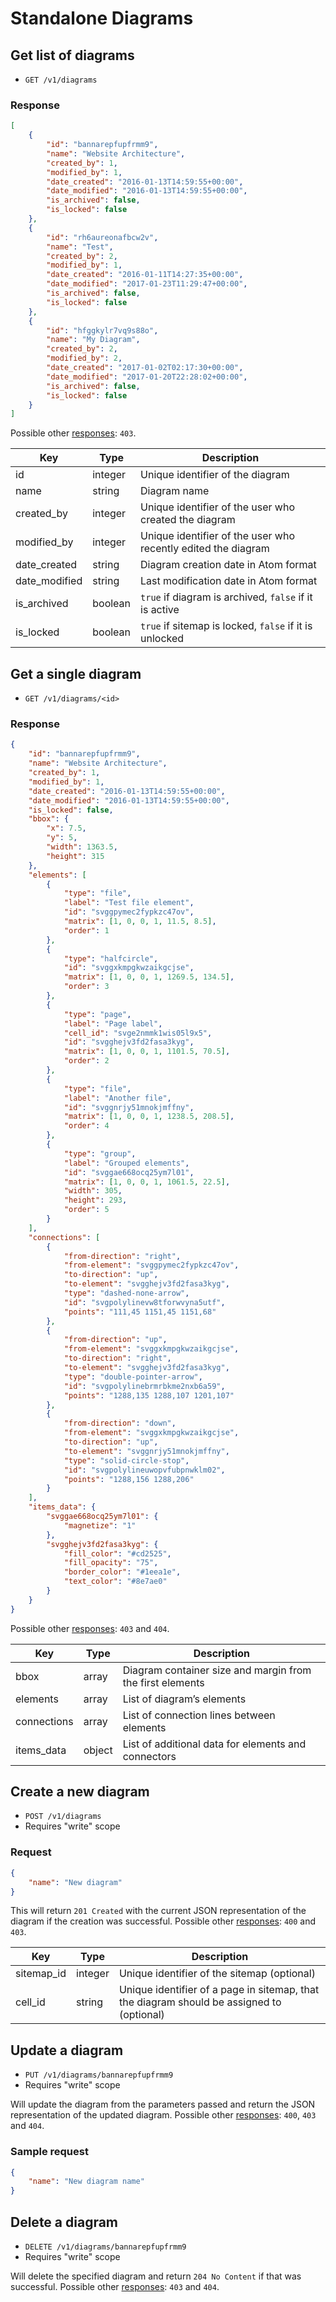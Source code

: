 # Standalone Diagrams

## Get list of diagrams

* `GET /v1/diagrams`

### Response
``` json
[
    {
        "id": "bannarepfupfrmm9",
        "name": "Website Architecture",
        "created_by": 1,
        "modified_by": 1,
        "date_created": "2016-01-13T14:59:55+00:00",
        "date_modified": "2016-01-13T14:59:55+00:00",
        "is_archived": false,
        "is_locked": false
    },
    {
        "id": "rh6aureonafbcw2v",
        "name": "Test",
        "created_by": 2,
        "modified_by": 1,
        "date_created": "2016-01-11T14:27:35+00:00",
        "date_modified": "2017-01-23T11:29:47+00:00",
        "is_archived": false,
        "is_locked": false
    },
    {
        "id": "hfggkylr7vq9s88o",
        "name": "My Diagram",
        "created_by": 2,
        "modified_by": 2,
        "date_created": "2017-01-02T02:17:30+00:00",
        "date_modified": "2017-01-20T22:28:02+00:00",
        "is_archived": false,
        "is_locked": false
    }
]
```

Possible other [responses](./../sections/responses.md): `403`.

Key | Type | Description
--- | --- | ---
id | integer | Unique identifier of the diagram
name | string | Diagram name
created_by | integer | Unique identifier of the user who created the diagram
modified_by | integer | Unique identifier of the user who recently edited the diagram
date_created | string | Diagram creation date in Atom format
date_modified | string | Last modification date in Atom format
is_archived | boolean | `true` if diagram is archived, `false` if it is active
is_locked | boolean | `true` if sitemap is locked, `false` if it is unlocked

## Get a single diagram

* `GET /v1/diagrams/<id>`

### Response
``` json
{
    "id": "bannarepfupfrmm9",
    "name": "Website Architecture",
    "created_by": 1,
    "modified_by": 1,
    "date_created": "2016-01-13T14:59:55+00:00",
    "date_modified": "2016-01-13T14:59:55+00:00",
    "is_locked": false,
    "bbox": {
        "x": 7.5,
        "y": 5,
        "width": 1363.5,
        "height": 315
    },
    "elements": [
        {
            "type": "file",
            "label": "Test file element",
            "id": "svggpymec2fypkzc47ov",
            "matrix": [1, 0, 0, 1, 11.5, 8.5],
            "order": 1
        },
        {
            "type": "halfcircle",
            "id": "svggxkmpgkwzaikgcjse",
            "matrix": [1, 0, 0, 1, 1269.5, 134.5],
            "order": 3
        },
        {
            "type": "page",
            "label": "Page label",
            "cell_id": "svge2nmmk1wis05l9x5",
            "id": "svgghejv3fd2fasa3kyg",
            "matrix": [1, 0, 0, 1, 1101.5, 70.5],
            "order": 2
        },
        {
            "type": "file",
            "label": "Another file",
            "id": "svggnrjy51mnokjmffny",
            "matrix": [1, 0, 0, 1, 1238.5, 208.5],
            "order": 4
        },
        {
            "type": "group",
            "label": "Grouped elements",
            "id": "svggae668ocq25ym7l01",
            "matrix": [1, 0, 0, 1, 1061.5, 22.5],
            "width": 305,
            "height": 293,
            "order": 5
        }
    ],
    "connections": [
        {
            "from-direction": "right",
            "from-element": "svggpymec2fypkzc47ov",
            "to-direction": "up",
            "to-element": "svgghejv3fd2fasa3kyg",
            "type": "dashed-none-arrow",
            "id": "svgpolylinevw8tforwvyna5utf",
            "points": "111,45 1151,45 1151,68"
        },
        {
            "from-direction": "up",
            "from-element": "svggxkmpgkwzaikgcjse",
            "to-direction": "right",
            "to-element": "svgghejv3fd2fasa3kyg",
            "type": "double-pointer-arrow",
            "id": "svgpolylinebrmrbkme2nxb6a59",
            "points": "1288,135 1288,107 1201,107"
        },
        {
            "from-direction": "down",
            "from-element": "svggxkmpgkwzaikgcjse",
            "to-direction": "up",
            "to-element": "svggnrjy51mnokjmffny",
            "type": "solid-circle-stop",
            "id": "svgpolylineuwopvfubpnwklm02",
            "points": "1288,156 1288,206"
        }
    ],
    "items_data": {
        "svggae668ocq25ym7l01": {
            "magnetize": "1"
        },
        "svgghejv3fd2fasa3kyg": {
            "fill_color": "#cd2525",
            "fill_opacity": "75",
            "border_color": "#1eea1e",
            "text_color": "#8e7ae0"
        }
    }
}
```

Possible other [responses](./../sections/responses.md): `403` and `404`.

Key | Type | Description
--- | --- | ---
bbox | array | Diagram container size and margin from the first elements
elements | array | List of diagram’s elements
connections | array | List of connection lines between elements
items_data | object | List of additional data for elements and connectors

## Create a new diagram

* `POST /v1/diagrams`
* Requires "write" scope

### Request
``` json
{
    "name": "New diagram"
}
```

This will return `201 Created` with the current JSON representation of the diagram if the creation was successful. Possible other [responses](./../sections/responses.md): `400` and `403`.

Key | Type | Description
--- | --- | ---
sitemap_id | integer | Unique identifier of the sitemap (optional)
cell_id | string | Unique identifier of a page in sitemap, that the diagram should be assigned to (optional)

## Update a diagram

* `PUT /v1/diagrams/bannarepfupfrmm9`
* Requires "write" scope

Will update the diagram from the parameters passed and return the JSON representation of the updated diagram. Possible other [responses](./../sections/responses.md): `400`, `403` and `404`.

### Sample request
``` json
{
    "name": "New diagram name"
}
```

## Delete a diagram

* `DELETE /v1/diagrams/bannarepfupfrmm9`
* Requires "write" scope

Will delete the specified diagram and return `204 No Content` if that was successful. Possible other [responses](./../sections/responses.md): `403` and `404`.